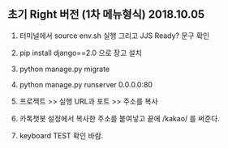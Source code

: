 ## 초기 Right 버전 (1차 메뉴형식) 2018.10.05

1. 터미널에서 source env.sh 실행 그리고 JJS Ready? 문구 확인
   
2. pip install django==2.0 으로 장고 설치

3. python manage.py migrate 

4. python manage.py runserver 0.0.0.0:80

5. 프로젝트 >> 실행 URL과 포트 >> 주소를 복사

6. 카톡챗봇 설정에서 복사한 주소를 붙여넣고 끝에 /kakao/ 를 써준다.

7. keyboard TEST 확인 바람.